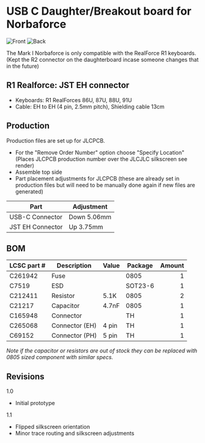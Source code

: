 # USB C Daughter/Breakout board for Norbaforce 

![Front](https://i.imgur.com/3oGNONb.png)
![Back](https://i.imgur.com/yq24EKO.png)

The Mark I Norbaforce is only compatible with the RealForce R1 keyboards.  (Kept the R2 connector on the daughterboard incase someone changes that in the future)

## R1 Realforce: JST EH connector
* Keyboards: R1 RealForces 86U, 87U, 88U, 91U
* Cable: EH to EH (4 pin, 2.5mm pitch), Shielding cable 13cm 

## Production
Production files are set up for JLCPCB. 
* For the "Remove Order Number" option choose "Specify Location" (Places JLCPCB production number over the JLCJLC silkscreen see render)
* Assemble top side
* Part placement adjustments for JLCPCB (these are already set in production files but will need to be manually done again if new files are generated)

| Part              | Adjustment   |
| ----------------- | ------------- |
| USB-C Connector   | Down 5.06mm   |
| JST EH Connector  | Up 3.75mm   |

## BOM

| LCSC part # | Description   | Value | Package  | Amount |
| ----------- | ------------- | ----- | -------- | ------:|
| C261942     | Fuse          |       | 0805     | 1      |
| C7519       | ESD           |       | SOT23-6  | 1      |
| C212411     | Resistor      | 5.1K  | 0805     | 2      |
| C21217      | Capacitor     | 4.7nF | 0805     | 1      |
| C165948     | Connector     |       | TH       | 1      |
| C265068     | Connector (EH)| 4 pin | TH       | 1      |
| C69152      | Connector (PH)| 5 pin | TH       | 1      |

_Note if the capacitor or resistors are out of stock they can be replaced with 0805 sized component with similar specs._

## Revisions
1.0
* Initial prototype

1.1
* Flipped silkscreen orientation
* Minor trace routing and silkscreen adjustments
